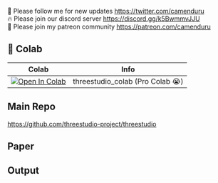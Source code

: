 🐣 Please follow me for new updates https://twitter.com/camenduru <br />
🔥 Please join our discord server https://discord.gg/k5BwmmvJJU <br />
🥳 Please join my patreon community https://patreon.com/camenduru <br />

## 🦒 Colab

| Colab | Info
| --- | --- |
[![Open In Colab](https://colab.research.google.com/assets/colab-badge.svg)](https://colab.research.google.com/github/camenduru/threestudio-colab/blob/main/threestudio_colab.ipynb) | threestudio_colab (Pro Colab 😭)

## Main Repo
https://github.com/threestudio-project/threestudio

## Paper

## Output
